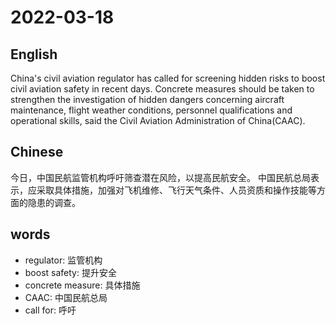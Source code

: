 # 2022-03-18

## English
China's civil aviation regulator has called for screening hidden risks to boost civil aviation safety in recent days.
Concrete measures should be taken to strengthen the investigation of hidden dangers concerning aircraft maintenance, flight weather conditions, personnel qualifications and operational skills, said the Civil Aviation Administration of China(CAAC).

## Chinese
今日，中国民航监管机构呼吁筛查潜在风险，以提高民航安全。
中国民航总局表示，应采取具体措施，加强对飞机维修、飞行天气条件、人员资质和操作技能等方面的隐患的调查。

## words
* regulator: 监管机构
* boost safety: 提升安全
* concrete measure: 具体措施
* CAAC: 中国民航总局
* call for: 呼吁